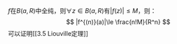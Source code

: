 $f$在$B(a, R)$中全纯，则$\forall z\in B(a, R)$有$|f(z)|\le M$，则：
$$
|f^{(n)}(a)|\le \frac{n!M}{R^n}
$$
可以证明[[3.5 Liouville定理]]